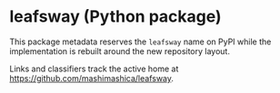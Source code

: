 # leafsway (Python package)

This package metadata reserves the `leafsway` name on PyPI while the
implementation is rebuilt around the new repository layout.

Links and classifiers track the active home at
https://github.com/mashimashica/leafsway.
